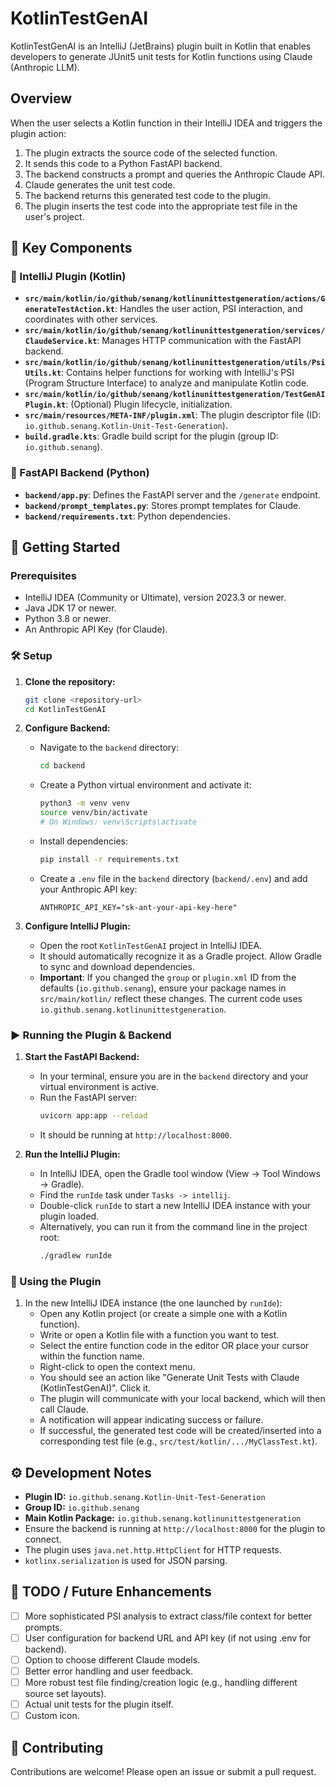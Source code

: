 # KotlinTestGenAI

KotlinTestGenAI is an IntelliJ (JetBrains) plugin built in Kotlin that enables developers to generate JUnit5 unit tests for Kotlin functions using Claude (Anthropic LLM).

## Overview

When the user selects a Kotlin function in their IntelliJ IDEA and triggers the plugin action:
1.  The plugin extracts the source code of the selected function.
2.  It sends this code to a Python FastAPI backend.
3.  The backend constructs a prompt and queries the Anthropic Claude API.
4.  Claude generates the unit test code.
5.  The backend returns this generated test code to the plugin.
6.  The plugin inserts the test code into the appropriate test file in the user's project.

## 🧱 Key Components

### 🧩 IntelliJ Plugin (Kotlin)
-   **`src/main/kotlin/io/github/senang/kotlinunittestgeneration/actions/GenerateTestAction.kt`**: Handles the user action, PSI interaction, and coordinates with other services.
-   **`src/main/kotlin/io/github/senang/kotlinunittestgeneration/services/ClaudeService.kt`**: Manages HTTP communication with the FastAPI backend.
-   **`src/main/kotlin/io/github/senang/kotlinunittestgeneration/utils/PsiUtils.kt`**: Contains helper functions for working with IntelliJ's PSI (Program Structure Interface) to analyze and manipulate Kotlin code.
-   **`src/main/kotlin/io/github/senang/kotlinunittestgeneration/TestGenAIPlugin.kt`**: (Optional) Plugin lifecycle, initialization.
-   **`src/main/resources/META-INF/plugin.xml`**: The plugin descriptor file (ID: `io.github.senang.Kotlin-Unit-Test-Generation`).
-   **`build.gradle.kts`**: Gradle build script for the plugin (group ID: `io.github.senang`).

### 🐍 FastAPI Backend (Python)
-   **`backend/app.py`**: Defines the FastAPI server and the `/generate` endpoint.
-   **`backend/prompt_templates.py`**: Stores prompt templates for Claude.
-   **`backend/requirements.txt`**: Python dependencies.

## 🚀 Getting Started

### Prerequisites
-   IntelliJ IDEA (Community or Ultimate), version 2023.3 or newer.
-   Java JDK 17 or newer.
-   Python 3.8 or newer.
-   An Anthropic API Key (for Claude).

### 🛠️ Setup

1.  **Clone the repository:**
    ```bash
    git clone <repository-url>
    cd KotlinTestGenAI
    ```

2.  **Configure Backend:**
    *   Navigate to the `backend` directory:
        ```bash
        cd backend
        ```
    *   Create a Python virtual environment and activate it:
        ```bash
        python3 -m venv venv
        source venv/bin/activate 
        # On Windows: venv\Scripts\activate
        ```
    *   Install dependencies:
        ```bash
        pip install -r requirements.txt
        ```
    *   Create a `.env` file in the `backend` directory (`backend/.env`) and add your Anthropic API key:
        ```env
        ANTHROPIC_API_KEY="sk-ant-your-api-key-here"
        ```

3.  **Configure IntelliJ Plugin:**
    *   Open the root `KotlinTestGenAI` project in IntelliJ IDEA.
    *   It should automatically recognize it as a Gradle project. Allow Gradle to sync and download dependencies.
    *   **Important**: If you changed the `group` or `plugin.xml` ID from the defaults (`io.github.senang`), ensure your package names in `src/main/kotlin/` reflect these changes. The current code uses `io.github.senang.kotlinunittestgeneration`.

### ▶️ Running the Plugin & Backend

1.  **Start the FastAPI Backend:**
    *   In your terminal, ensure you are in the `backend` directory and your virtual environment is active.
    *   Run the FastAPI server:
        ```bash
        uvicorn app:app --reload
        ```
    *   It should be running at `http://localhost:8000`.

2.  **Run the IntelliJ Plugin:**
    *   In IntelliJ IDEA, open the Gradle tool window (View -> Tool Windows -> Gradle).
    *   Find the `runIde` task under `Tasks -> intellij`.
    *   Double-click `runIde` to start a new IntelliJ IDEA instance with your plugin loaded.
    *   Alternatively, you can run it from the command line in the project root:
        ```bash
        ./gradlew runIde
        ```

### 🧪 Using the Plugin

1.  In the new IntelliJ IDEA instance (the one launched by `runIde`):
    *   Open any Kotlin project (or create a simple one with a Kotlin function).
    *   Write or open a Kotlin file with a function you want to test.
    *   Select the entire function code in the editor OR place your cursor within the function name.
    *   Right-click to open the context menu.
    *   You should see an action like "Generate Unit Tests with Claude (KotlinTestGenAI)". Click it.
    *   The plugin will communicate with your local backend, which will then call Claude.
    *   A notification will appear indicating success or failure.
    *   If successful, the generated test code will be created/inserted into a corresponding test file (e.g., `src/test/kotlin/.../MyClassTest.kt`).

## ⚙️ Development Notes

*   **Plugin ID:** `io.github.senang.Kotlin-Unit-Test-Generation`
*   **Group ID:** `io.github.senang`
*   **Main Kotlin Package:** `io.github.senang.kotlinunittestgeneration`
*   Ensure the backend is running at `http://localhost:8000` for the plugin to connect.
*   The plugin uses `java.net.http.HttpClient` for HTTP requests.
*   `kotlinx.serialization` is used for JSON parsing.

## 📝 TODO / Future Enhancements

*   [ ] More sophisticated PSI analysis to extract class/file context for better prompts.
*   [ ] User configuration for backend URL and API key (if not using .env for backend).
*   [ ] Option to choose different Claude models.
*   [ ] Better error handling and user feedback.
*   [ ] More robust test file finding/creation logic (e.g., handling different source set layouts).
*   [ ] Actual unit tests for the plugin itself.
*   [ ] Custom icon.

## 🤝 Contributing

Contributions are welcome! Please open an issue or submit a pull request.
